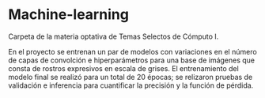# Machine-learning
Carpeta de la materia optativa de Temas Selectos de Cómputo I.

En el proyecto se entrenan un par de modelos con variaciones en el número de capas de convolción e hiperparámetros para una base de imágenes que consta de rostros expresivos en escala de grises. El entrenamiento del modelo final se realizó para un total de 20 épocas; se relizaron pruebas de  validación e inferencia para cuantificar la precisión y la función de pérdida.

